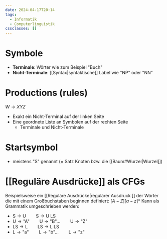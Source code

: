 ```yaml
---
date: 2024-04-17T20:14
tags:
  - Informatik
  - Computerlinguistik
cssclasses: []
---
```

# Symbole
- **Terminale**: Wörter wie zum Beispiel "Buch"
- **Nicht-Terminale**: [[Syntax|syntaktische]] Label wie "NP" oder "NN"

# Productions (rules)
$W \to XYZ$
- Exakt ein Nicht-Terminal auf der linken Seite
- Eine geordnete Liste an Symbolen auf der rechten Seite
	- Terminale und Nicht-Terminale

# Startsymbol
- meistens "S" genannt (= Satz Knoten bzw. die [[Baum#Wurzel|Wurzel]])

# [[Reguläre Ausdrücke]] als CFGs
Beispielsweise ein [[Reguläre Ausdrücke|regulärer Ausdruck ]] der Wörter die mit einem Großbuchstaben beginnen definiert: $[A-Z][a-z]*$
Kann als Grammatik umgeschrieben werden:
- $\text{S} \to \text{U} \qquad \text{S} \to \text{U LS}$
- $\text{U} \to \text{"A"} \qquad \text{U} \to \text{"B"} \dots \qquad \text{U} \to \text{"Z"}$
- $\text{LS} \to \text{L} \qquad \text{LS} \to \text{L LS}$
- $\text{L} \to \text{"a"} \qquad \text{L} \to \text{"b"} \dots \qquad \text{L} \to \text{"z"}$
